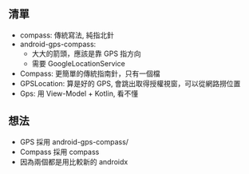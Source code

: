 ## 清單
- compass: 傳統寫法, 純指北針
- android-gps-compass:
	- 大大的箭頭，應該是靠 GPS 指方向
	- 需要 GoogleLocationService
- Compass: 更簡單的傳統指南針，只有一個檔
- GPSLocation: 算是好的 GPS, 會跳出取得授權視窗，可以從網路撈位置
- Gps: 用 View-Model + Kotlin, 看不懂

## 想法
- GPS 採用 android-gps-compass/
- Compass 採用 compass
- 因為兩個都是用比較新的 androidx
